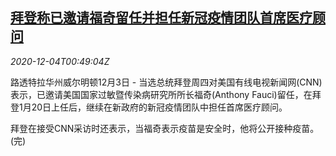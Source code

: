 <!--1607043312000-->
[拜登称已邀请福奇留任并担任新冠疫情团队首席医疗顾问](https://cn.reuters.com/article/biden-fauci-health-1203-thur-idCNKBS28E03D)
------

<div><i>2020-12-04T00:49:04Z</i></div><p>路透特拉华州威尔明顿12月3日 - 当选总统拜登周四对美国有线电视新闻网(CNN)表示，已邀请美国国家过敏暨传染病研究所所长福奇(Anthony Fauci)留任，在拜登1月20日上任后，继续在新政府的新冠疫情团队中担任首席医疗顾问。</p><p>拜登在接受CNN采访时还表示，当福奇表示疫苗是安全时，他将公开接种疫苗。(完)</p>
